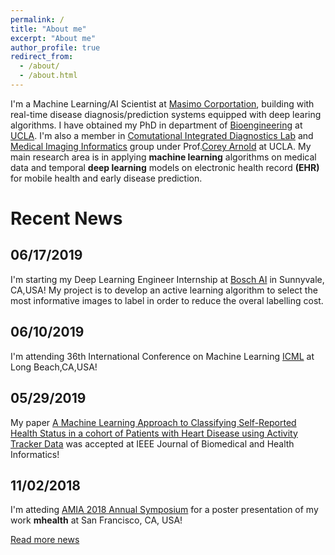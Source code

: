 ```yaml
---
permalink: /
title: "About me"
excerpt: "About me"
author_profile: true
redirect_from: 
  - /about/
  - /about.html
---
```


I'm a Machine Learning/AI Scientist at [Masimo Corportation](https://www.masimo.com), building with real-time disease diagnosis/prediction systems equipped with deep learing algorithms. I have obtained my PhD in department of [Bioengineering](https://www.bioeng.ucla.edu/?_ga=2.70414742.725917628.1559583855-1489255467.1478714198) at [UCLA](http://www.ucla.edu). I'm also a member in [Comutational Integrated Diagnostics Lab](https://cid.dgsom.ucla.edu/pages/) and [Medical Imaging Informatics](https://www.mii.ucla.edu) group under Prof.[Corey Arnold](https://www.mii.ucla.edu/people/cwarnold/) at UCLA. My main research area is in applying **machine learning** algorithms on medical data and temporal **deep learning** models on electronic health record **(EHR)** for mobile health and early disease prediction. 

Recent News
======
## 06/17/2019
I'm starting my Deep Learning Engineer Internship at [Bosch AI](https://www.bosch-ai.com) in Sunnyvale, CA,USA! My project is to develop an active learning algorithm to select the most informative images to label in order to reduce the overal labelling cost.

## 06/10/2019
I'm attending 36th International Conference on Machine Learning [ICML](https://icml.cc) at Long Beach,CA,USA!

## 05/29/2019
My paper [A Machine Learning Approach to Classifying Self-Reported Health Status in a cohort of Patients with Heart Disease using Activity Tracker Data](https://ieeexplore.ieee.org/document/8734713) was accepted at IEEE Journal of Biomedical and Health Informatics!

## 11/02/2018  
I'm atteding [AMIA 2018 Annual Symposium](https://www.amia.org/amia2018) for a poster presentation of my work **mhealth** at San Francisco, CA, USA! 

[Read more news](https://mmistakes.github.io/minimal-mistakes/docs/configuration/) 
